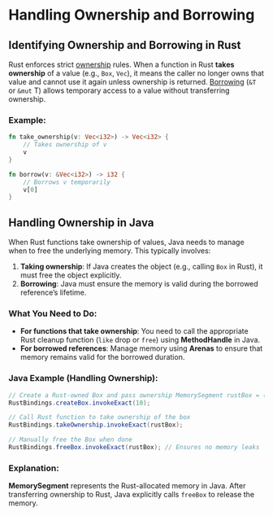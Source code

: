 # Handling Ownership and Borrowing
## Identifying Ownership and Borrowing in Rust
Rust enforces strict [ownership](ownership.md) rules. When a function in Rust **takes ownership** of a value (e.g., `Box`, `Vec`), it means the caller no longer owns that value and cannot use it again unless ownership is returned. [Borrowing](borrowing_and_aliasing.md) (`&T` or `&mut` T) allows temporary access to a value without transferring ownership.
### Example:
```rust
fn take_ownership(v: Vec<i32>) -> Vec<i32> {
    // Takes ownership of v
    v
}

fn borrow(v: &Vec<i32>) -> i32 {
    // Borrows v temporarily
    v[0]
}
```
## Handling Ownership in Java
When Rust functions take ownership of values, Java needs to manage when to free the underlying memory. This typically involves:
1. **Taking ownership**: If Java creates the object (e.g., calling `Box` in Rust), it must free the object explicitly.
2. **Borrowing**: Java must ensure the memory is valid during the borrowed reference’s lifetime.
### What You Need to Do:
- **For functions that take ownership**: You need to call the appropriate Rust cleanup function (`like` drop or `free`) using **MethodHandle** in Java.
- **For borrowed references**: Manage memory using **Arenas** to ensure that memory remains valid for the borrowed duration.
### Java Example (Handling Ownership):
```java
// Create a Rust-owned Box and pass ownership MemorySegment rustBox = (MemorySegment) 
RustBindings.createBox.invokeExact(10); 

// Call Rust function to take ownership of the box 
RustBindings.takeOwnership.invokeExact(rustBox); 

// Manually free the Box when done 
RustBindings.freeBox.invokeExact(rustBox); // Ensures no memory leaks
```
### Explanation:
**MemorySegment** represents the Rust-allocated memory in Java. After transferring ownership to Rust, Java explicitly calls `freeBox` to release the memory.
